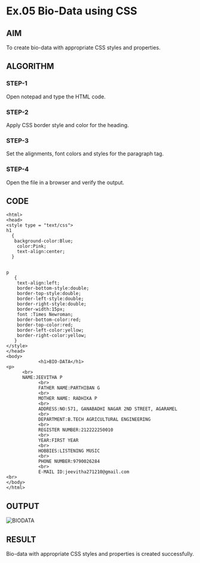 # Ex.05 Bio-Data using CSS
## AIM
  To create bio-data with appropriate CSS styles and properties.

## ALGORITHM
### STEP-1
  Open notepad and type the HTML code.

### STEP-2
  Apply CSS border style and color for the heading.

### STEP-3
  Set the alignments, font colors and styles for the paragraph tag.

### STEP-4
  Open the file in a browser and verify the output.
  
## CODE
```
<html>
<head>
<style type = "text/css">
h1
  {
   background-color:Blue;
    color:Pink;
    text-align:center;
  }


p
   {
    text-align:left;
    border-bottom-style:double;
    border-top-style:double; 
    border-left-style:double; 
    border-right-style:double;
    border-width:15px;
    font :Times Newroman;
    border-bottom-color:red;
    border-top-color:red;
    border-left-color:yellow; 
    border-right-color:yellow;
   }
</style>
</head>
<body>
            <h1>BIO-DATA</h1>
<p>    
      <br>
      NAME:JEEVITHA P
            <br> 
            FATHER NAME:PARTHIBAN G
            <br>
            MOTHER NAME: RADHIKA P
            <br>
            ADDRESS:NO:571, GANABADHI NAGAR 2ND STREET, AGARAMEL
            <br>
            DEPARTMENT:B.TECH AGRICULTURAL ENGINEERING
            <br>
            REGISTER NUMBER:212222250010
            <br>
            YEAR:FIRST YEAR
            <br>
            HOBBIES:LISTENING MUSIC
            <br>
            PHONE NUMBER:9790026284
            <br>
            E-MAIL ID:jeevitha271210@gmail.com
<br>
</body>
</html>
```

## OUTPUT
![BIODATA](https://github.com/JeevithaParthiban/Ex05_Web-Design/assets/127817091/43c5b966-d6fb-42e7-8ae7-59ddea439c0a)


## RESULT
  Bio-data with appropriate CSS styles and properties is created successfully.
